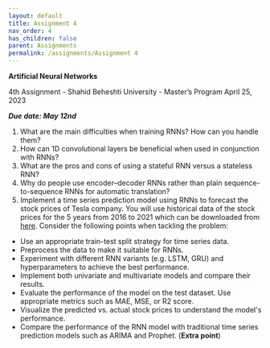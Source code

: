 ```yaml
---
layout: default
title: Assignment 4
nav_order: 4
has_children: false
parent: Assignments
permalink: /assignments/Assignment 4
---
```


**Artificial Neural Networks**

4th Assignment - Shahid Beheshti University - Master’s Program April 25, 2023

***Due date: May 12nd***

1. What are the main difficulties when training RNNs? How can you handle them?
2. How can 1D convolutional layers be beneficial when used in conjunction with RNNs?
3. What are the pros and cons of using a stateful RNN versus a stateless RNN?
4. Why do people use encoder–decoder RNNs rather than plain sequence-to-sequence RNNs for automatic translation?
5. Implement a time series prediction model using RNNs to forecast the stock prices of Tesla company. You will use historical data of the stock prices for the 5 years from 2016 to 2021 which can be downloaded from [here](https://www.kaggle.com/datasets/ysthehurricane/tesla-stock-data-20162021). Consider the following points when tackling the problem:

  - Use an appropriate train-test split strategy for time series data.
  - Preprocess the data to make it suitable for RNNs.
  - Experiment with different RNN variants (e.g. LSTM, GRU) and hyperparameters to achieve the best performance.
  - Implement both univariate and multivariate models and compare their results.
  - Evaluate the performance of the model on the test dataset. Use appropriate metrics such as MAE, MSE, or R2 score.
  - Visualize the predicted vs. actual stock prices to understand the model's performance.
  - Compare the performance of the RNN model with traditional time series prediction models such as ARIMA and Prophet. (**Extra point**)
